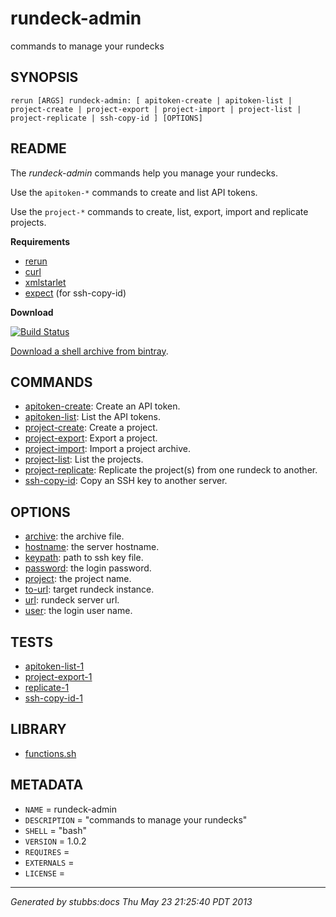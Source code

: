 # rundeck-admin

commands to manage your rundecks

## SYNOPSIS

    rerun [ARGS] rundeck-admin: [ apitoken-create | apitoken-list | project-create | project-export | project-import | project-list | project-replicate | ssh-copy-id ] [OPTIONS]

## README

The *rundeck-admin* commands help you manage your rundecks.

Use the `apitoken-*` commands to create and list API tokens.

Use the `project-*` commands to create, list, export, import and replicate
projects.


**Requirements**

* [rerun](http://github.com/rerun/rerun)
* [curl](http://curl.haxx.se/docs/manpage.html)
* [xmlstarlet](http://xmlstar.sourceforge.net/)
* [expect](http://en.wikipedia.org/wiki/Expect) (for ssh-copy-id)

**Download**

[![Build Status](https://travis-ci.org/ahonor/rundeck-admin.png?branch=master)](https://travis-ci.org/ahonor/rundeck-admin)

[Download a shell archive from bintray](http://dl.bintray.com/ahonor/rerun-modules). 

## COMMANDS

* [apitoken-create](commands/apitoken-create/index.html): Create an API token.
* [apitoken-list](commands/apitoken-list/index.html): List the API tokens.
* [project-create](commands/project-create/index.html): Create a project.
* [project-export](commands/project-export/index.html): Export a project.
* [project-import](commands/project-import/index.html): Import a project archive.
* [project-list](commands/project-list/index.html): List the projects.
* [project-replicate](commands/project-replicate/index.html): Replicate the project(s) from one rundeck to another.
* [ssh-copy-id](commands/ssh-copy-id/index.html): Copy an SSH key to another server.

## OPTIONS

* [archive](options/archive/index.html): the archive file.
* [hostname](options/hostname/index.html): the server hostname.
* [keypath](options/keypath/index.html): path to ssh key file.
* [password](options/password/index.html): the login password.
* [project](options/project/index.html): the project name.
* [to-url](options/to-url/index.html): target rundeck instance.
* [url](options/url/index.html): rundeck server url.
* [user](options/user/index.html): the login user name.

## TESTS

* [apitoken-list-1](tests/apitoken-list-1.html)
* [project-export-1](tests/project-export-1.html)
* [replicate-1](tests/replicate-1.html)
* [ssh-copy-id-1](tests/ssh-copy-id-1.html)

## LIBRARY

* [functions.sh](lib/functions.html)

## METADATA

* `NAME` = rundeck-admin
* `DESCRIPTION` = "commands to manage your rundecks"
* `SHELL` = "bash"
* `VERSION` = 1.0.2
* `REQUIRES` = 
* `EXTERNALS` = 
* `LICENSE` = 

----

*Generated by stubbs:docs Thu May 23 21:25:40 PDT 2013*
